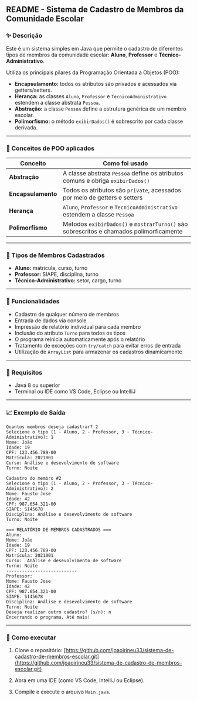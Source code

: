 ## README - Sistema de Cadastro de Membros da Comunidade Escolar

### ✨ Descrição

Este é um sistema simples em Java que permite o cadastro de diferentes tipos de membros da comunidade escolar: **Aluno**, **Professor** e **Técnico-Administrativo**.

Utiliza os principais pilares da Programação Orientada a Objetos (POO):

- **Encapsulamento:** todos os atributos são privados e acessados via getters/setters.
- **Herança:** as classes `Aluno`, `Professor` e `TecnicoAdministrativo` estendem a classe abstrata `Pessoa`.
- **Abstração:** a classe `Pessoa` define a estrutura genérica de um membro escolar.
- **Polimorfismo:** o método `exibirDados()` é sobrescrito por cada classe derivada.

---

### 🔹 Conceitos de POO aplicados

| Conceito         | Como foi usado                                                                 |
|------------------|---------------------------------------------------------------------------------|
| **Abstração**       | A classe abstrata `Pessoa` define os atributos comuns e obriga `exibirDados()` |
| **Encapsulamento**| Todos os atributos são `private`, acessados por meio de getters e setters        |
| **Herança**         | `Aluno`, `Professor` e `TecnicoAdministrativo` estendem a classe `Pessoa`     |
| **Polimorfismo**   | Métodos `exibirDados()` e `mostrarTurno()` são sobrescritos e chamados polimorficamente |

---

### 📃 Tipos de Membros Cadastrados

- **Aluno:** matrícula, curso, turno
- **Professor:** SIAPE, disciplina, turno
- **Técnico-Administrativo:** setor, cargo, turno

---

### 🚀 Funcionalidades

- Cadastro de qualquer número de membros
- Entrada de dados via console
- Impressão de relatório individual para cada membro
- Inclusão do atributo `Turno` para todos os tipos
- O programa reinicia automaticamente após o relatório
- Tratamento de exceções com `try/catch` para evitar erros de entrada
- Utilização de `ArrayList` para armazenar os cadastros dinamicamente

---

### 📅 Requisitos

- Java 8 ou superior
- Terminal ou IDE como VS Code, Eclipse ou IntelliJ

---

### 📈 Exemplo de Saída

```
Quantos membros deseja cadastrar? 2
Selecione o tipo (1 - Aluno, 2 - Professor, 3 - Técnico-Administrativo): 1
Nome: João
Idade: 19
CPF: 123.456.789-00
Matrícula: 2021001
Curso: Análise e desevolvimento de software
Turno: Noite

Cadastro do membro #2
Selecione o tipo (1 - Aluno, 2 - Professor, 3 - Técnico-Administrativo): 2
Nome: Fausto Jose
Idade: 42
CPF: 987.654.321-00
SIAPE: SI45678
Disciplina: Análise e desevolvimento de software
Turno: Noite

=== RELATÓRIO DE MEMBROS CADASTRADOS ===
Aluno:
Nome: João
Idade: 19
CPF: 123.456.789-00
Matrícula: 2021001
Curso:  Análise e desevolvimento de software
Turno: Noite
---------------------------
Professor:
Nome: Fausto Jose
Idade: 42
CPF: 987.654.321-00
SIAPE: SI45678
Disciplina: Análise e desevolvimento de software
Turno: Noite
Deseja realizar outro cadastro? (s/n): n
Encerrando o programa. Até mais!
```

---

### 🚧 Como executar

1. Clone o repositório:
   [https://github.com/joaoirineu33/sistema-de-cadastro-de-membros-escolar.git](https://github.com/joaoirineu33/sistema-de-cadastro-de-membros-escolar.git)

2. Abra em uma IDE (como VS Code, IntelliJ ou Eclipse).
3. Compile e execute o arquivo `Main.java`.